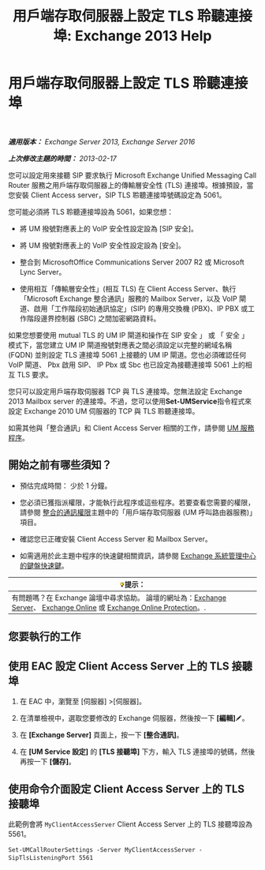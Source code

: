 ﻿---
title: '用戶端存取伺服器上設定 TLS 聆聽連接埠: Exchange 2013 Help'
TOCTitle: 用戶端存取伺服器上設定 TLS 聆聽連接埠
ms:assetid: f4401923-61fa-4dc5-95f8-c0d2f515b2ea
ms:mtpsurl: https://technet.microsoft.com/zh-tw/library/JJ673576(v=EXCHG.150)
ms:contentKeyID: 50554108
ms.date: 05/21/2018
mtps_version: v=EXCHG.150
ms.translationtype: MT
---

# 用戶端存取伺服器上設定 TLS 聆聽連接埠

 

_**適用版本：** Exchange Server 2013, Exchange Server 2016_

_**上次修改主題的時間：** 2013-02-17_

您可以設定用來接聽 SIP 要求執行 Microsoft Exchange Unified Messaging Call Router 服務之用戶端存取伺服器上的傳輸層安全性 (TLS) 連接埠。根據預設，當您安裝 Client Access server，SIP TLS 聆聽連接埠號碼設定為 5061。

您可能必須將 TLS 聆聽連接埠設為 5061，如果您想：

  - 將 UM 撥號對應表上的 VoIP 安全性設定設為 \[SIP 安全\]。

  - 將 UM 撥號對應表上的 VoIP 安全性設定設為 \[安全\]。

  - 整合到 MicrosoftOffice Communications Server 2007 R2 或 Microsoft Lync Server。

  - 使用相互「傳輸層安全性」(相互 TLS) 在 Client Access Server、執行「Microsoft Exchange 整合通訊」服務的 Mailbox Server，以及 VoIP 閘道、啟用「工作階段初始通訊協定」(SIP) 的專用交換機 (PBX)、IP PBX 或工作階段邊界控制器 (SBC) 之間加密網路資料。

如果您想要使用 mutual TLS 的 UM IP 閘道和操作在 SIP 安全 」 或 「 安全 」 模式下，當您建立 UM IP 閘道撥號對應表之間必須設定以完整的網域名稱 (FQDN) 並則設定 TLS 連接埠 5061 上接聽的 UM IP 閘道。您也必須確認任何 VoIP 閘道、 Pbx 啟用 SIP、 IP Pbx 或 Sbc 也已設定為接聽連接埠 5061 上的相互 TLS 要求。

您只可以設定用戶端存取伺服器 TCP 與 TLS 連接埠。您無法設定 Exchange 2013 Mailbox server 的連接埠。不過，您可以使用**Set-UMService**指令程式來設定 Exchange 2010 UM 伺服器的 TCP 與 TLS 聆聽連接埠。

如需其他與「整合通訊」和 Client Access Server 相關的工作，請參閱 [UM 服務程序](um-services-procedures-exchange-2013-help.md)。

## 開始之前有哪些須知？

  - 預估完成時間： 少於 1 分鐘。

  - 您必須已獲指派權限，才能執行此程序或這些程序。若要查看您需要的權限，請參閱 [整合的通訊權限](unified-messaging-permissions-exchange-2013-help.md)主題中的「用戶端存取伺服器 (UM 呼叫路由器服務)」項目。

  - 確認您已正確安裝 Client Access Server 和 Mailbox Server。

  - 如需適用於此主題中程序的快速鍵相關資訊，請參閱 [Exchange 系統管理中心的鍵盤快速鍵](keyboard-shortcuts-in-the-exchange-admin-center-exchange-online-protection-help.md)。

<table>
<thead>
<tr class="header">
<th><img src="images/Bb124558.tip(EXCHG.150).gif" title="提示" alt="提示" />提示：</th>
</tr>
</thead>
<tbody>
<tr class="odd">
<td>有問題嗎？在 Exchange 論壇中尋求協助。 論壇的網址為：<a href="https://go.microsoft.com/fwlink/p/?linkid=60612">Exchange Server</a>、 <a href="https://go.microsoft.com/fwlink/p/?linkid=267542">Exchange Online</a> 或 <a href="https://go.microsoft.com/fwlink/p/?linkid=285351">Exchange Online Protection</a>。.</td>
</tr>
</tbody>
</table>


## 您要執行的工作

## 使用 EAC 設定 Client Access Server 上的 TLS 接聽埠

1.  在 EAC 中，瀏覽至 \[伺服器\] \>\[伺服器\]。

2.  在清單檢視中，選取您要修改的 Exchange 伺服器，然後按一下 **\[編輯\]**![編輯圖示](images/JJ218640.6f53ccb2-1f13-4c02-bea0-30690e6ea71d(EXCHG.150).gif "編輯圖示")。

3.  在 **\[Exchange Server\]** 頁面上，按一下 **\[整合通訊\]**。

4.  在 **\[UM Service 設定\]** 的 **\[TLS 接聽埠\]** 下方，輸入 TLS 連接埠的號碼，然後再按一下 **\[儲存\]**。

## 使用命令介面設定 Client Access Server 上的 TLS 接聽埠

此範例會將 `MyClientAccessServer` Client Access Server 上的 TLS 接聽埠設為 5561。

    Set-UMCallRouterSettings -Server MyClientAccessServer -SipTlsListeningPort 5561

